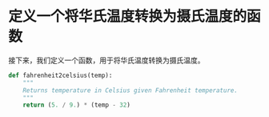 # 定义一个将华氏温度转换为摄氏温度的函数

接下来，我们定义一个函数，用于将华氏温度转换为摄氏温度。

```python
def fahrenheit2celsius(temp):
    """
    Returns temperature in Celsius given Fahrenheit temperature.
    """
    return (5. / 9.) * (temp - 32)
```
